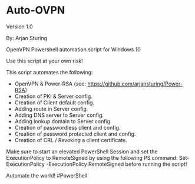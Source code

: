 # Auto-OVPN
Version 1.0

By: Arjan Sturing

OpenVPN Powershell automation script for Windows 10

Use this script at your own risk!

This script automates the following:

- OpenVPN & Power-RSA (see: https://github.com/arjansturing/Power-RSA)
- Creation of PKI & Server config.
- Creation of Client default config.
- Adding route in Server config.
- Adding DNS server to Server config.
- Adding lookup domain to Server config.
- Creation of passwordless client and config.
- Creation of password protected client and config.
- Creation of CRL / Revoking a client certificate.

Make sure to start an elevated PowerShell Session and set the ExecutionPolicy to RemoteSigned by using the following PS command: Set-ExecutionPolicy -ExecutionPolicy RemoteSigned before running the script!

Automate the world! #PowerShell
